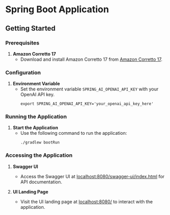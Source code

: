 # Spring Boot Application

## Getting Started

### Prerequisites

1. **Amazon Corretto 17**
    - Download and install Amazon Corretto 17 from [Amazon Corretto 17](https://corretto.aws/downloads/).

### Configuration

1. **Environment Variable**
    - Set the environment variable `SPRING_AI_OPENAI_API_KEY` with your OpenAI API key.
      ```shell
      export SPRING_AI_OPENAI_API_KEY='your_openai_api_key_here'
      ```

### Running the Application

1. **Start the Application**
    - Use the following command to run the application:
      ```shell
      ./gradlew bootRun
      ```

### Accessing the Application

1. **Swagger UI**
    - Access the Swagger UI at [localhost:8080/swagger-ui/index.html](http://localhost:8080/swagger-ui/index.html) for API documentation.

2. **UI Landing Page**
    - Visit the UI landing page at [localhost:8080/](http://localhost:8080/) to interact with the application.
